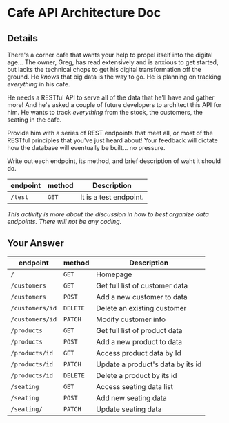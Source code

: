 # Cafe API Architecture Doc

## Details

There's a corner cafe that wants your help to propel itself into the digital age... The owner, Greg, has read extensively and is anxious to get started, but lacks the technical chops to get his digital transformation off the ground. He _knows_ that big data is the way to go. He is planning on tracking _everything_ in his cafe.

He needs a RESTful API to serve all of the data that he'll have and gather more! And he's asked a couple of future developers to architect this API for him. He wants to track _everything_ from the stock, the customers, the seating in the cafe.

Provide him with a series of REST endpoints that meet all, or most of the RESTful principles that you've just heard about! Your feedback will dictate how the database will eventually be built... no pressure.

Write out each endpoint, its method, and brief description of waht it should do.

| endpoint | method | Description            |
| -------- | ------ | ---------------------- |
| `/test`  | `GET`  | It is a test endpoint. |

_This activity is more about the discussion in how to best organize data endpoints. There will not be any coding._

## Your Answer

| endpoint        | method   | Description                       |
| --------------- | -------- | --------------------------------- |
| `/`             | `GET`    | Homepage                          |
| `/customers`    | `GET`    | Get full list of customer data    |
| `/customers`    | `POST`   | Add a new customer to data        |
| `/customers/id` | `DELETE` | Delete an existing customer       |
| `/customers/id` | `PATCH`  | Modify customer info              |
| `/products`     | `GET`    | Get full list of product data     |
| `/products`     | `POST`   | Add a new product to data         |
| `/products/id`  | `GET`    | Access product data by Id         |
| `/products/id`  | `PATCH`  | Update a product's data by its id |
| `/products/id`  | `DELETE` | Delete a product by its id        |
| `/seating`      | `GET`    | Access seating data list          |
| `/seating`      | `POST`   | Add new seating data              |
| `/seating/`     | `PATCH`  | Update seating data               |
